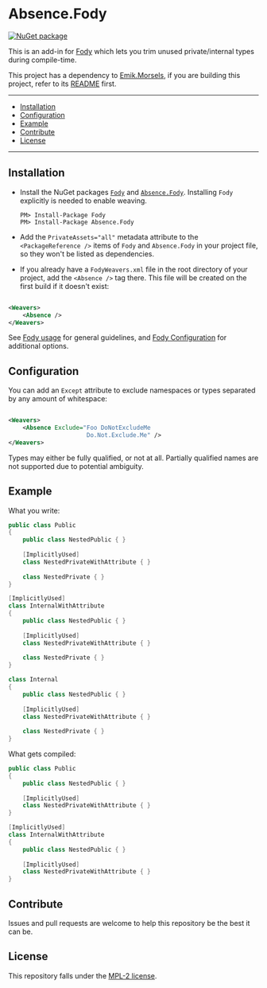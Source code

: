 # Absence.Fody

[![NuGet package](https://img.shields.io/nuget/v/Absence.Fody.svg?logo=NuGet)](https://www.nuget.org/packages/Absence.Fody)

This is an add-in for [Fody](https://github.com/Fody/Fody) which lets you trim unused private/internal types during compile-time.

This project has a dependency to [Emik.Morsels](https://github.com/Emik03/Emik.Morsels), if you are building this project, refer to its [README](https://github.com/Emik03/Emik.Morsels/blob/main/README.md) first.

---

- [Installation](#installation)
- [Configuration](#configuration)
- [Example](#example)
- [Contribute](#contribute)
- [License](#license)

---

## Installation

- Install the NuGet packages [`Fody`](https://www.nuget.org/packages/Fody) and [`Absence.Fody`](https://www.nuget.org/packages/Absence.Fody). Installing `Fody` explicitly is needed to enable weaving.

  ```
  PM> Install-Package Fody
  PM> Install-Package Absence.Fody
  ```

- Add the `PrivateAssets="all"` metadata attribute to the `<PackageReference />` items of `Fody` and `Absence.Fody` in your project file, so they won't be listed as dependencies.

- If you already have a `FodyWeavers.xml` file in the root directory of your project, add the `<Absence />` tag there. This file will be created on the first build if it doesn't exist:

```xml

<Weavers>
    <Absence />
</Weavers>
```

See [Fody usage](https://github.com/Fody/Home/blob/master/pages/usage.md) for general guidelines, and [Fody Configuration](https://github.com/Fody/Home/blob/master/pages/configuration.md) for additional options.

## Configuration

You can add an `Except` attribute to exclude namespaces or types separated by any amount of whitespace:

```xml

<Weavers>
    <Absence Exclude="Foo DoNotExcludeMe
                      Do.Not.Exclude.Me" />
</Weavers>
```

Types may either be fully qualified, or not at all. Partially qualified names are not supported due to potential ambiguity.

## Example

What you write:

```csharp
public class Public 
{
    public class NestedPublic { }
    
    [ImplicitlyUsed]
    class NestedPrivateWithAttribute { }
    
    class NestedPrivate { }
}

[ImplicitlyUsed]
class InternalWithAttribute
{
    public class NestedPublic { }
    
    [ImplicitlyUsed]
    class NestedPrivateWithAttribute { }
    
    class NestedPrivate { }
}

class Internal 
{
    public class NestedPublic { }
    
    [ImplicitlyUsed]
    class NestedPrivateWithAttribute { }
    
    class NestedPrivate { }
}
```

What gets compiled:

```csharp
public class Public 
{
    public class NestedPublic { }
    
    [ImplicitlyUsed]
    class NestedPrivateWithAttribute { }
}

[ImplicitlyUsed]
class InternalWithAttribute
{
    public class NestedPublic { }
    
    [ImplicitlyUsed]
    class NestedPrivateWithAttribute { }
}
```

## Contribute

Issues and pull requests are welcome to help this repository be the best it can be.

## License

This repository falls under the [MPL-2 license](https://www.mozilla.org/en-US/MPL/2.0/).

